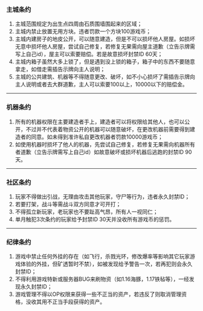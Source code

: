 ### 主城条约

1. 主城范围规定为出生点四周由石质围墙围起来的区域；
2. 主城内禁止放置无用方块。违者罚款一个方块100游戏币；
3. 主城内建房子的地皮公开，可以随意建造，但是不可以损坏他人房屋。如损坏无意中损坏他人房屋，尝试自己修复，若修复无果需向屋主道歉（立告示牌需写上自己id），屋主可以索要赔偿。若是故意损坏封禁ID 60天；
4. 主城内箱子虽然大多上锁了，但是遇到没上锁的箱子，箱子中的东西不要随意拿走，如借走需插告示牌向主人说明；
5. 主城的公共建筑、机器等不得随意更改、破坏，如不小心损坏了需插告示牌向主人说明或者去大群道歉，主人可以索要100以上，10000以下的赔偿金。

---

### 机器条约

1. 所有的机器权限在主要建造者手上，建造者可以将权限给其他人，也可以公开，不过并不代表着物资公开的机器可以随意破坏，在更改机器前需要得到建造者的同意。如未得到准许私自更改机器者罚款10000游戏币；
2. 如使用机器时损坏了他人的机器，先尝试自己修复，若修复无果需向机器所有者道歉（立告示牌需写上自己id）如故意破坏或损坏机器后逃跑的封禁ID 90天。

---

### 社区条约

1. 玩家不得做出引战，无理由攻击其他玩家，守尸等行为，违者永久封禁ID；
2. 若要打架，战斗等需战斗双方同意才可开打；
3. 不得孤立新玩家，老玩家也不要趾高气昂，所有人一视同仁；
4. 单月触犯3次条约的玩家给予封禁ID 30天并没收所有游戏币的惩罚。

---

### 纪律条约

1. 游戏中禁止任何外挂的存在（如飞行，杀戮光环，修改爆率等影响其它玩家游戏体验的外挂，但矿透暂时不禁），如被发现给予警告一次，若再犯则会永久封禁ID；
2. 不得利用游戏特新或服务器BUG来刷物资（如1.16海豚，1.17铁毡等），一经发现永久封禁ID；
3. 游戏管理不得以OP权限来获得一些不正当的资产，若违反了则取消管理资格，没收其用不正当手段获得的资产。
